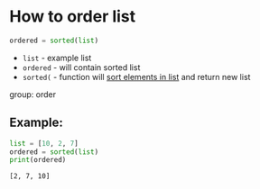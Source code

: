 # How to order list

```python
ordered = sorted(list)
```

- `list` - example list
- `ordered` - will contain sorted list
- `sorted(` - function will [sort elements in list](https://docs.python.org/3/howto/sorting.html) and return new list

group: order

## Example: 
```python
list = [10, 2, 7]
ordered = sorted(list)
print(ordered)
```
```
[2, 7, 10]

```
